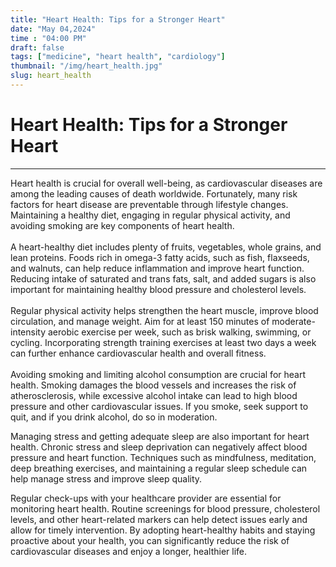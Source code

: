 ```yaml
---
title: "Heart Health: Tips for a Stronger Heart"
date: "May 04,2024"
time : "04:00 PM"
draft: false
tags: ["medicine", "heart health", "cardiology"]
thumbnail: "/img/heart_health.jpg"
slug: heart_health
---
```


# Heart Health: Tips for a Stronger Heart

---

Heart health is crucial for overall well-being, as cardiovascular diseases are among the leading causes of death worldwide. Fortunately, many risk factors for heart disease are preventable through lifestyle changes. Maintaining a healthy diet, engaging in regular physical activity, and avoiding smoking are key components of heart health.
<br><br>
A heart-healthy diet includes plenty of fruits, vegetables, whole grains, and lean proteins. Foods rich in omega-3 fatty acids, such as fish, flaxseeds, and walnuts, can help reduce inflammation and improve heart function. Reducing intake of saturated and trans fats, salt, and added sugars is also important for maintaining healthy blood pressure and cholesterol levels.
<br><br>
Regular physical activity helps strengthen the heart muscle, improve blood circulation, and manage weight. Aim for at least 150 minutes of moderate-intensity aerobic exercise per week, such as brisk walking, swimming, or cycling. Incorporating strength training exercises at least two days a week can further enhance cardiovascular health and overall fitness.
<br><br>
Avoiding smoking and limiting alcohol consumption are crucial for heart health. Smoking damages the blood vessels and increases the risk of atherosclerosis, while excessive alcohol intake can lead to high blood pressure and other cardiovascular issues. If you smoke, seek support to quit, and if you drink alcohol, do so in moderation.

Managing stress and getting adequate sleep are also important for heart health. Chronic stress and sleep deprivation can negatively affect blood pressure and heart function. Techniques such as mindfulness, meditation, deep breathing exercises, and maintaining a regular sleep schedule can help manage stress and improve sleep quality.

Regular check-ups with your healthcare provider are essential for monitoring heart health. Routine screenings for blood pressure, cholesterol levels, and other heart-related markers can help detect issues early and allow for timely intervention. By adopting heart-healthy habits and staying proactive about your health, you can significantly reduce the risk of cardiovascular diseases and enjoy a longer, healthier life.

